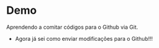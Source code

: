 # Demo

Aprendendo a comitar códigos para o Github via Git.
 
- Agora já sei como enviar modificações para o Github!!!


